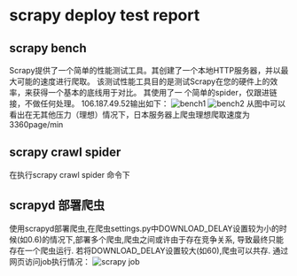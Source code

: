 # scrapy deploy test report
## scrapy bench 
Scrapy提供了一个简单的性能测试工具。其创建了一个本地HTTP服务器，并以最大可能的速度进行爬取。 
该测试性能工具目的是测试Scrapy在您的硬件上的效率，来获得一个基本的底线用于对比。 其使用了一
个简单的spider，仅跟进链接，不做任何处理。
106.187.49.52输出如下：
![bench1](http://7sbqj0.com1.z0.glb.clouddn.com/bench.png)
![bench2](http://7sbqj0.com1.z0.glb.clouddn.com/bench1.png)
从图中可以看出在无其他压力（理想）情况下，日本服务器上爬虫理想爬取速度为3360page/min

## scrapy crawl spider
在执行scrapy crawl spider 命令下

## scrapyd 部署爬虫
使用scrapyd部署爬虫,在爬虫settings.py中DOWNLOAD_DELAY设置较为小的时候(如0.6)的情况下,部署多个爬虫,爬虫之间或许由于存在竞争关系,
导致最终只能存在一个爬虫运行. 若将DOWNLOAD_DELAY设置较大(如60),爬虫可以共存. 
通过网页访问job执行情况：
![scrapy job](http://7sbqj0.com1.z0.glb.clouddn.com/scrapy_job.png)

